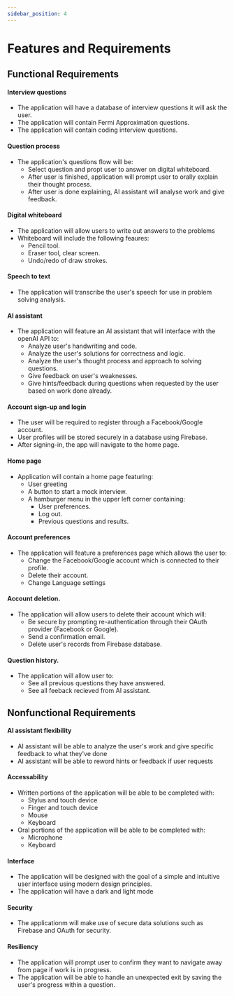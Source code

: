 ```yaml
---
sidebar_position: 4
---
```


# Features and Requirements

## Functional Requirements

#### Interview questions
- The application will have a database of interview questions it will ask the user.
- The application will contain Fermi Approximation questions.
- The application will contain coding interview questions.

#### Question process
- The application's questions flow will be:
  - Select question and propt user to answer on digital whiteboard.
  - After user is finished, application will prompt user to orally explain their thought process.
  - After user is done explaining, AI assistant will analyse work and give feedback.

#### Digital whiteboard
- The application will allow users to write out answers to the problems
- Whiteboard will include the following feaures:
  - Pencil tool.
  - Eraser tool, clear screen.
  - Undo/redo of draw strokes.
 
#### Speech to text
- The application will transcribe the user's speech for use in problem solving analysis.

#### AI assistant
- The application will feature an AI assistant that will interface with the openAI API to:
   - Analyze user's handwriting and code.
   - Analyze the user's solutions for correctness and logic.
   - Analyze the user's thought process and approach to solving questions.
   - Give feedback on user's weaknesses.
   - Give hints/feedback during questions when requested by the user based on work done already.

<!-- The user may request hints from the assistant during mock interviews when
  they are stuck on a problem.
- The assistant will be able to detect a user's hesitation during a problem,
  in which case, it will intervene by providing hints.
- Feedback will be generated from the assistant after the interview is
  complete, detailing to the user:
  - Number of hesitations/pauses.
  - The amount of time taken for the question compared to the set time limit.
  - Feedback on the correctness of code solutions, including any errors, along
    with suggested improvements.
  - How the user’s performance compares to their past mock interviews, helping
    them to track their progress over time.-->

#### Account sign-up and login
- The user will be required to register through a Facebook/Google account.
- User profiles will be stored securely in a database using Firebase.
- After signing-in, the app will navigate to the home page.


<!--#### The application must include a digital whiteboard.
- The whiteboard will allow users to describe their thought process to the AI
  assistant during a mock interview.
- For simplicity, a minimal number of features will be included in the digital
  whiteboard:
  - Pencil tool.
  - Eraser tool, clear screen.
  - Undo/redo of draw strokes.-->


#### Home page
- Application will contain a home page featuring:
  - User greeting 
  - A button to start a mock interview.
  - A hamburger menu in the upper left corner containing:
    - User preferences.
    - Log out.
    - Previous questions and results.

#### Account preferences 
- The application will feature a preferences page which allows the user to:
  - Change the Facebook/Google account which is connected to their profile.
  - Delete their account.
  - Change Language settings

#### Account deletion.
- The application will allow users to delete their account which will:
  - Be secure by prompting re-authentication through their OAuth provider (Facebook or Google).
  - Send a confirmation email.
  - Delete user's records from Firebase database.

#### Question history.
- The application will allow user to:
  - See all previous questions they have answered.
  - See all feeback recieved from AI assistant.

<!--#### After the user initiates a written test, a question will appear on the top of the whiteboard screen.
- A question time limit will appear immediately on the top right, with its
  duration depending on the question’s complexity.
- The whiteboard will appear for the user to demonstrate their written solution
  and thought process.
- The option for a new question will be available for the user.

#### During the oral test, the user must explain their thought process verbally for the AI to determine their level of confidence.
- Microphone input must be detected in real-time to check for any
  hesitation/uncertainty.
- Speaker output must be detected to determine that the user can hear the voice
  prompts.

#### User can request clarity from a hint given by AI assistant
- AI assistant will be able to rephrase assistance to give user multiple perspectives
- AI assistance will be able to generate multiple leading questions to guide user through prompt.

#### To simulate an interview scenario, the system will begin the written test before the oral test.
- Feedback will be tailored for each test based on content and performance.

#### WhiteboardFlow will present the user with an intuitive interface.
- There will be a prominent “performance” table
    - Important historical data like written or oral test scores.
    - Number of attempts.
- The system will display reassuring AI-generated messages and prompts.
    - In the written test, the user will receive alerts with hints, code
      examples, and relevant feedback.
    - In the oral test, the user will receive appropriate prompts based on the
      analysis of their speech emotion recognition and correctness of their
      response and give relevant feedback.
    - Each message will assure that the user is moving in the right direction.
- “Don’t panic!” will be incorporated somewhere in the UI. -->

## Nonfunctional Requirements

<!--#### The app utilizes speech emotion recognition to analyze the mood or emotional state of the speaker.
- The speaker’s tone is analyzed using pitch, intensity, rate and timbre.
- The confidence of the speaker is also analyzed based on duration of speech and pauses, speech patterns, word choice, and content analysis.
#### Use of Firebase for the backend will allow the app to be scalable and easier to work with, as well as ensuring an acceptable level of availability and performance.
- User login information will be securely stored in Firebase and linked with either FaceBook or Google’s authentication system.
- We will also store user historical data on Firebase.-->

#### AI assistant flexibility
- AI assistant will be able to analyze the user's work and give specific feedback to what they've done
- AI assistant will be able to reword hints or feedback if user requests

#### Accessability
- Written portions of the application will be able to be completed with:
  - Stylus and touch device
  - Finger and touch device
  - Mouse
  - Keyboard
- Oral portions of the application will be able to be completed with:
  - Microphone
  - Keyboard

#### Interface
- The application will be designed with the goal of a simple and intuitive user interface using modern design principles.
- The application will have a dark and light mode

#### Security
- The applicationm will make use of secure data solutions such as Firebase and OAuth for security.

#### Resiliency
- The application will prompt user to confirm they want to navigate away from page if work is in progress.
- The application will be able to handle an unexpected exit by saving the user's progress within a question.
